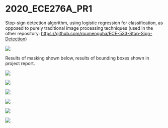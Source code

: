 # 2020_ECE276A_PR1
 Stop-sign detection algorithm, using logistic regression for classification, as opposed to purely traditional image processing techniques (used in the other repository: https://github.com/roumenguha/ECE-533-Stop-Sign-Detection)
 
![](https://github.com/roumenguha/ECE276A_PR1_Stop-Sign_Detection/blob/master/pr1_code/loss%20vs%20iterations.jpg)

Results of masking shown below, results of bounding boxes shown in project report.

![](https://github.com/roumenguha/ECE276A_PR1_Stop-Sign_Detection/blob/master/pr1_code/masks/m18.jpg)

![](https://github.com/roumenguha/ECE276A_PR1_Stop-Sign_Detection/blob/master/pr1_code/masks/m37.jpg)

![](https://github.com/roumenguha/ECE276A_PR1_Stop-Sign_Detection/blob/master/pr1_code/masks/m52.jpg)

![](https://github.com/roumenguha/ECE276A_PR1_Stop-Sign_Detection/blob/master/pr1_code/masks/m62.jpg)

![](https://github.com/roumenguha/ECE276A_PR1_Stop-Sign_Detection/blob/master/pr1_code/masks/m68.jpg)

![](https://github.com/roumenguha/ECE276A_PR1_Stop-Sign_Detection/blob/master/pr1_code/masks/m89.jpg)



